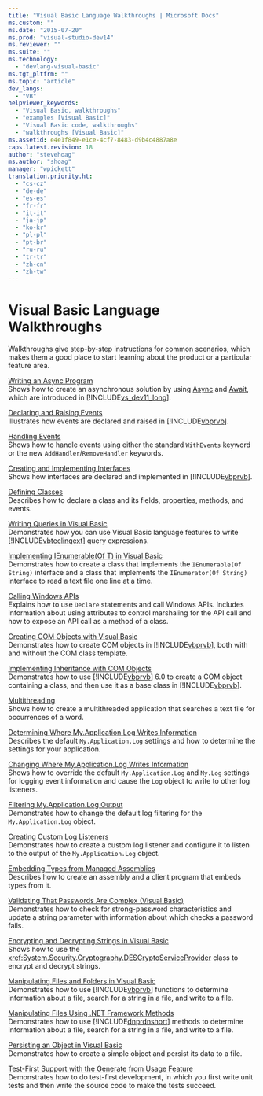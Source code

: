 ```yaml
---
title: "Visual Basic Language Walkthroughs | Microsoft Docs"
ms.custom: ""
ms.date: "2015-07-20"
ms.prod: "visual-studio-dev14"
ms.reviewer: ""
ms.suite: ""
ms.technology: 
  - "devlang-visual-basic"
ms.tgt_pltfrm: ""
ms.topic: "article"
dev_langs: 
  - "VB"
helpviewer_keywords: 
  - "Visual Basic, walkthroughs"
  - "examples [Visual Basic]"
  - "Visual Basic code, walkthroughs"
  - "walkthroughs [Visual Basic]"
ms.assetid: e4e1f849-e1ce-4cf7-8483-d9b4c4887a8e
caps.latest.revision: 18
author: "stevehoag"
ms.author: "shoag"
manager: "wpickett"
translation.priority.ht: 
  - "cs-cz"
  - "de-de"
  - "es-es"
  - "fr-fr"
  - "it-it"
  - "ja-jp"
  - "ko-kr"
  - "pl-pl"
  - "pt-br"
  - "ru-ru"
  - "tr-tr"
  - "zh-cn"
  - "zh-tw"
---
```

# Visual Basic Language Walkthroughs
Walkthroughs give step-by-step instructions for common scenarios, which makes them a good place to start learning about the product or a particular feature area.  
  
 [Writing an Async Program](../Topic/Walkthrough:%20Accessing%20the%20Web%20by%20Using%20Async%20and%20Await%20\(C%23%20and%20Visual%20Basic\).md)  
 Shows how to create an asynchronous solution by using [Async](../visual-basic/language-reference/modifiers/async.md) and [Await](../visual-basic/language-reference/operators/await-operator.md), which are introduced in [!INCLUDE[vs_dev11_long](../csharp/includes/vs_dev11_long_md.md)].  
  
 [Declaring and Raising Events](../visual-basic/programming-guide/language-features/events/walkthrough-declaring-and-raising-events.md)  
 Illustrates how events are declared and raised in [!INCLUDE[vbprvb](../csharp/programming-guide/concepts/linq/includes/vbprvb_md.md)].  
  
 [Handling Events](../visual-basic/programming-guide/language-features/events/walkthrough-handling-events.md)  
 Shows how to handle events using either the standard `WithEvents` keyword or the new `AddHandler`/`RemoveHandler` keywords.  
  
 [Creating and Implementing Interfaces](../visual-basic/programming-guide/language-features/interfaces/walkthrough-creating-and-implementing-interfaces.md)  
 Shows how interfaces are declared and implemented in [!INCLUDE[vbprvb](../csharp/programming-guide/concepts/linq/includes/vbprvb_md.md)].  
  
 [Defining Classes](../visual-basic/programming-guide/language-features/objects-and-classes/walkthrough-defining-classes.md)  
 Describes how to declare a class and its fields, properties, methods, and events.  
  
 [Writing Queries in Visual Basic](../visual-basic/programming-guide/concepts/linq/walkthrough-writing-queries.md)  
 Demonstrates how you can use Visual Basic language features to write [!INCLUDE[vbteclinqext](../csharp/getting-started/includes/vbteclinqext_md.md)] query expressions.  
  
 [Implementing IEnumerable(Of T) in Visual Basic](../visual-basic/programming-guide/language-features/control-flow/walkthrough-implementing-ienumerable-of-t.md)  
 Demonstrates how to create a class that implements the `IEnumerable(Of String)` interface and a class that implements the `IEnumerator(Of String)` interface to read a text file one line at a time.  
  
 [Calling Windows APIs](../visual-basic/programming-guide/com-interop/walkthrough-calling-windows-apis.md)  
 Explains how to use `Declare` statements and call Windows APIs. Includes information about using attributes to control marshaling for the API call and how to expose an API call as a method of a class.  
  
 [Creating COM Objects with Visual Basic](../visual-basic/programming-guide/com-interop/walkthrough-creating-com-objects.md)  
 Demonstrates how to create COM objects in [!INCLUDE[vbprvb](../csharp/programming-guide/concepts/linq/includes/vbprvb_md.md)], both with and without the COM class template.  
  
 [Implementing Inheritance with COM Objects](../visual-basic/programming-guide/com-interop/walkthrough-implementing-inheritance-with-com-objects.md)  
 Demonstrates how to use [!INCLUDE[vbprvb](../csharp/programming-guide/concepts/linq/includes/vbprvb_md.md)] 6.0 to create a COM object containing a class, and then use it as a base class in [!INCLUDE[vbprvb](../csharp/programming-guide/concepts/linq/includes/vbprvb_md.md)].  
  
 [Multithreading](../Topic/Walkthrough:%20Multithreading%20with%20the%20BackgroundWorker%20Component%20\(C%23%20and%20Visual%20Basic\).md)  
 Shows how to create a multithreaded application that searches a text file for occurrences of a word.  
  
 [Determining Where My.Application.Log Writes Information](../visual-basic/developing-apps/programming/log-info/walkthrough-determining-where-my-application-log-writes-information.md)  
 Describes the default `My.Application.Log` settings and how to determine the settings for your application.  
  
 [Changing Where My.Application.Log Writes Information](../visual-basic/developing-apps/programming/log-info/walkthrough-changing-where-my-application-log-writes-information.md)  
 Shows how to override the default `My.Application.Log` and `My.Log` settings for logging event information and cause the `Log` object to write to other log listeners.  
  
 [Filtering My.Application.Log Output](../visual-basic/developing-apps/programming/log-info/walkthrough-filtering-my-application-log-output.md)  
 Demonstrates how to change the default log filtering for the `My.Application.Log` object.  
  
 [Creating Custom Log Listeners](../visual-basic/developing-apps/programming/log-info/walkthrough-creating-custom-log-listeners.md)  
 Demonstrates how to create a custom log listener and configure it to listen to the output of the `My.Application.Log` object.  
  
 [Embedding Types from Managed Assemblies](../Topic/Walkthrough:%20Embedding%20Types%20from%20Managed%20Assemblies%20\(C%23%20and%20Visual%20Basic\).md)  
 Describes how to create an assembly and a client program that embeds types from it.  
  
 [Validating That Passwords Are Complex (Visual Basic)](../visual-basic/programming-guide/language-features/strings/walkthrough-validating-that-passwords-are-complex.md)  
 Demonstrates how to check for strong-password characteristics and update a string parameter with information about which checks a password fails.  
  
 [Encrypting and Decrypting Strings in Visual Basic](../visual-basic/programming-guide/language-features/strings/walkthrough-encrypting-and-decrypting-strings.md)  
 Shows how to use the <xref:System.Security.Cryptography.DESCryptoServiceProvider> class to encrypt and decrypt strings.  
  
 [Manipulating Files and Folders in Visual Basic](../visual-basic/developing-apps/programming/drives-directories-files/walkthrough-manipulating-files-and-directories.md)  
 Demonstrates how to use [!INCLUDE[vbprvb](../csharp/programming-guide/concepts/linq/includes/vbprvb_md.md)] functions to determine information about a file, search for a string in a file, and write to a file.  
  
 [Manipulating Files Using .NET Framework Methods](../visual-basic/developing-apps/programming/drives-directories-files/walkthrough-manipulating-files-by-using-net-framework-methods.md)  
 Demonstrates how to use [!INCLUDE[dnprdnshort](../csharp/getting-started/includes/dnprdnshort_md.md)] methods to determine information about a file, search for a string in a file, and write to a file.  
  
 [Persisting an Object in Visual Basic](../Topic/Walkthrough:%20Persisting%20an%20Object%20\(C%23%20and%20Visual%20Basic\).md)  
 Demonstrates how to create a simple object and persist its data to a file.  
  
 [Test-First Support with the Generate from Usage Feature](../Topic/Walkthrough:%20Test-First%20Support%20with%20the%20Generate%20From%20Usage%20Feature.md)  
 Demonstrates how to do test-first development, in which you first write unit tests and then write the source code to make the tests succeed.